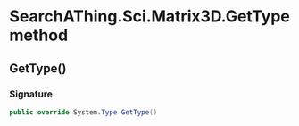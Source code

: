 # SearchAThing.Sci.Matrix3D.GetType method
## GetType()
### Signature
```csharp
public override System.Type GetType()
```
